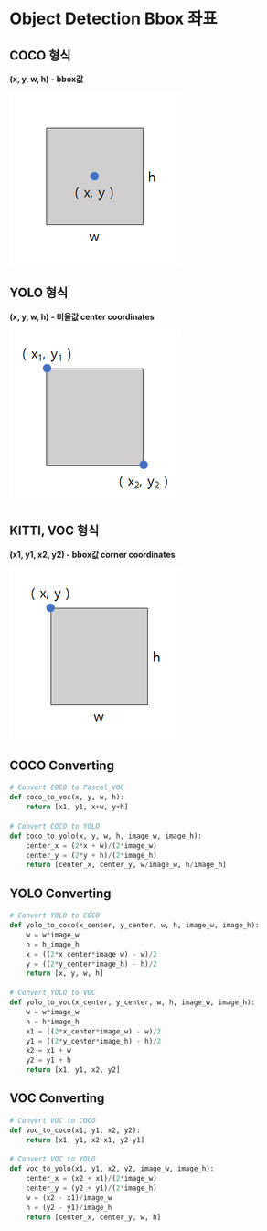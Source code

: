 <!-- ---
layout: post
title: "Object Detection Bbox 좌표"
subtitle: "데이터셋 좌표 특징 및 변환"
date: 2022-08-16 11:00
background: 
tag: [Tips, Github io, Notion]
--- -->

# Object Detection Bbox 좌표

## COCO 형식

**(x, y, w, h) - bbox값**

![Object Detection Bbox 좌표-1.png](images/ObjectDetectionBbox-1.png)

## YOLO 형식

**(x, y, w, h) - 비율값
center coordinates**

![Object Detection Bbox 좌표-2.png](images/ObjectDetectionBbox-2.png)

## KITTI, VOC 형식

**(x1, y1, x2, y2) - bbox값
corner coordinates**

![Object Detection Bbox 좌표-3.png](images/ObjectDetectionBbox-3.png)

## COCO **Converting**

```python
# Convert COCO to Pascal_VOC
def coco_to_voc(x, y, w, h):
	return [x1, y1, x+w, y+h]

# Convert COCO to YOLO
def coco_to_yolo(x, y, w, h, image_w, image_h):
	center_x = (2*x + w)/(2*image_w)
	center_y = (2*y + h)/(2*image_h)
	return [center_x, center_y, w/image_w, h/image_h]
```

## YOLO Converting

```python
# Convert YOLO to COCO
def yolo_to_coco(x_center, y_center, w, h, image_w, image_h):
	w = w*image_w
	h = h_image_h
	x = ((2*x_center*image_w) - w)/2
	y = ((2*y_center*image_h) - h)/2
	return [x, y, w, h]

# Convert YOLO to VOC
def yolo_to_voc(x_center, y_center, w, h, image_w, image_h):
	w = w*image_w
	h = h*image_h
	x1 = ((2*x_center*image_w) - w)/2
	y1 = ((2*y_center*image_h) - h)/2
	x2 = x1 + w
	y2 = y1 + h
	return [x1, y1, x2, y2]
```

## VOC Converting

```python
# Convert VOC to COCO
def voc_to_coco(x1, y1, x2, y2):
	return [x1, y1, x2-x1, y2-y1]

# Convert VOC to YOLO
def voc_to_yolo(x1, y1, x2, y2, image_w, image_h):
	center_x = (x2 + x1)/(2*image_w)
	center_y = (y2 + y1)/(2*image_h)
	w = (x2 - x1)/image_w
	h = (y2 - y1)/image_h
	return [center_x, center_y, w, h]
```
